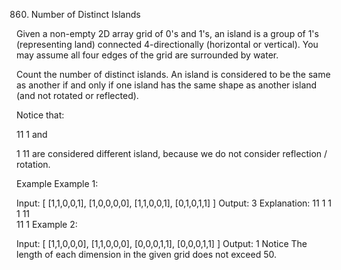 860. Number of Distinct Islands

Given a non-empty 2D array grid of 0's and 1's, an island is a group of 1's (representing land) connected 4-directionally (horizontal or vertical). You may assume all four edges of the grid are surrounded by water.

Count the number of distinct islands. An island is considered to be the same as another if and only if one island has the same shape as another island (and not rotated or reflected).

Notice that:

11
1
and

 1
11
are considered different island, because we do not consider reflection / rotation.

Example
Example 1:

Input: 
  [
    [1,1,0,0,1],
    [1,0,0,0,0],
    [1,1,0,0,1],
    [0,1,0,1,1]
  ]
Output: 3
Explanation:
  11   1    1
  1        11   
  11
   1
Example 2:

Input:
  [
    [1,1,0,0,0],
    [1,1,0,0,0],
    [0,0,0,1,1],
    [0,0,0,1,1]
  ]
Output: 1
Notice
The length of each dimension in the given grid does not exceed 50.